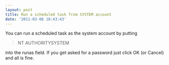 ```yaml
---
layout: post
title: Run a scheduled task from SYSTEM account
date: '2011-03-08 18:43:43'
---
```



You can run a scheduled task as the system account by putting

> NT AUTHORITYSYSTEM

into the runas field. If you get asked for a password just click OK (or Cancel) and all is fine.


